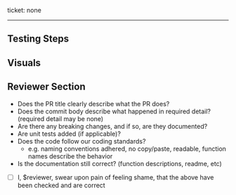 

ticket: none
****
<!--commit body should be wrapped at 72 chars as long as this comment-->
<!--
Everything before the '****' separator above this will be in the commit body.
Please include a summary of the issue or feature and the changes made to enact it in 
If there are any special considerations or odd design choices, please make sure to note them here -
or better yet, in the code itself where the design is implemented! This will reduce questions that
need to be asked.
-->

## Testing Steps
<!--
Please list out testing steps. Mandatory for bugs or visual changes, highly recommended for everything else
-->

## Visuals
<!--
Attach any visuals (images or videos, videos all the better!) that explain the feature and/or the
reproduction steps.
-->

## Reviewer Section
* Does the PR title clearly describe what the PR does?
* Does the commit body describe what happened in required detail? (required detail may be none)
* Are there any breaking changes, and if so, are they documented?
* Are unit tests added (if applicable)?
* Does the code follow our coding standards?
    * e.g. naming conventions adhered, no copy/paste, readable, function names describe the behavior
* Is the documentation still correct? (function descriptions, readme, etc)
* [ ] I, $reviewer, swear upon pain of feeling shame, that the above have been checked and are correct

